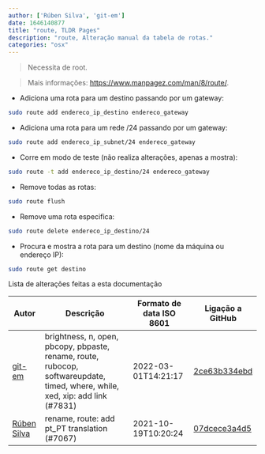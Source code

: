 ```yaml
---
author: ['Rúben Silva', 'git-em']
date: 1646140877
title: "route, TLDR Pages"
description: "route, Alteração manual da tabela de rotas."
categories: "osx"
---
```

> Necessita de root.

> Mais informações: <https://www.manpagez.com/man/8/route/>.

- Adiciona uma rota para um destino passando por um gateway:

```bash
sudo route add endereco_ip_destino endereco_gateway
```

- Adiciona uma rota para um rede /24 passando por um gateway:

```bash
sudo route add endereco_ip_subnet/24 endereco_gateway
```

- Corre em modo de teste (não realiza alterações, apenas a mostra):

```bash
sudo route -t add endereco_ip_destino/24 endereco_gateway
```

- Remove todas as rotas:

```bash
sudo route flush
```

- Remove uma rota especifica:

```bash
sudo route delete endereco_ip_destino/24
```

- Procura e mostra a rota para um destino (nome da máquina ou endereço IP):

```bash
sudo route get destino
```
Lista de alterações feitas a esta documentação


Autor | Descrição | Formato de data ISO 8601 | Ligação a GitHub
------|-----|-----|-----
[git-em](mailto:56173216+git-em@users.noreply.github.com) | brightness, n, open, pbcopy, pbpaste, rename, route, rubocop, softwareupdate, timed, where, while, xed, xip: add link (#7831) | 2022-03-01T14:21:17 | [2ce63b334ebd](https://github.com/tldr-pages/tldr/commit/2ce63b334ebd26bb9e46be904fcc19884974e397)
[Rúben Silva](mailto:rubensilva945@gmail.com) | rename, route: add pt_PT translation (#7067) | 2021-10-19T10:20:24 | [07dcece3a4d5](https://github.com/tldr-pages/tldr/commit/07dcece3a4d538d45c4c6dddad392072081c4769)

